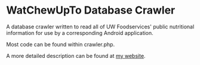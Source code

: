 # WatChewUpTo Database Crawler

A database crawler written to read all of UW Foodservices' public nutritional information for use by a corresponding Android application.

Most code can be found within crawler.php.

A more detailed description can be found at [my website](https://david-lu.com/watchewupto/).
